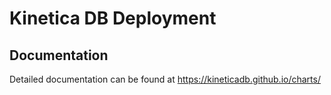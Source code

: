 
# Kinetica DB Deployment 

## Documentation

Detailed documentation can be found at https://kineticadb.github.io/charts/


